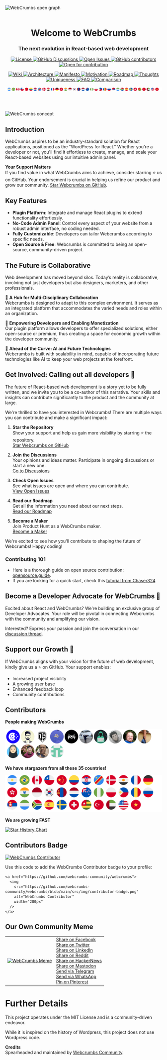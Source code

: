  <img
    src="https://github.com/webcrumbs-community/webcrumbs/blob/main/src/img/repository-open-graph.png"
    alt="WebCrumbs open graph"
  /> 
<br/>
<br/>
  <h1 align="center">
  Welcome to WebCrumbs
</h1>
<h3 align="center">
  The next evolution in React-based web development
</h3>
<p align="center">
<a href="https://github.com/webcrumbs-community/webcrumbs/blob/main/LICENSE">
  <img src="https://img.shields.io/badge/license-MIT-blue.svg" alt="License">
</a>
<a href="https://github.com/webcrumbs-community/webcrumbs/discussions">
  <img src="https://img.shields.io/github/discussions/webcrumbs-community/webcrumbs" alt="GitHub Discussions">
</a>
<a href="https://github.com/webcrumbs-community/webcrumbs/issues">
  <img src="https://img.shields.io/github/issues/webcrumbs-community/webcrumbs" alt="Open Issues">
</a>
<a href="https://github.com/webcrumbs-community/webcrumbs/contributors">
   <img src="https://img.shields.io/github/contributors/webcrumbs-community/webcrumbs" alt="GitHub contributors">
</a>
<a href="https://github.com/webcrumbs-community/webcrumbs/issues">
   <img src="https://img.shields.io/badge/open%20for%20contribution-8A2BE2" alt="Open for contribution"/>
</a>
</p>
<p align="center">
<!-- Home -->
<a href="https://github.com/webcrumbs-community/webcrumbs/wiki/Home">
  <img src="https://img.shields.io/badge/Wiki-F44336" alt="Wiki"/>
</a>

<!-- Architecture -->
<a href="https://github.com/webcrumbs-community/webcrumbs/wiki/Architecture">
  <img src="https://img.shields.io/badge/Architecture-4CAF50" alt="Architecture"/>
</a>

<!-- Manifesto -->
<a href="https://github.com/webcrumbs-community/webcrumbs/wiki/Manifesto">
  <img src="https://img.shields.io/badge/Manifesto-FFC107" alt="Manifesto"/>
</a>

<!-- Motivation -->
<a href="https://github.com/webcrumbs-community/webcrumbs/wiki/Motivation">
  <img src="https://img.shields.io/badge/Motivation-2196F3" alt="Motivation"/>
</a>

<!-- Roadmap -->
<a href="https://github.com/webcrumbs-community/webcrumbs/wiki/Roadmap">
  <img src="https://img.shields.io/badge/Roadmap-9C27B0" alt="Roadmap"/>
</a>

<!-- Thoughts -->
<a href="https://github.com/webcrumbs-community/webcrumbs/wiki/Thoughts">
  <img src="https://img.shields.io/badge/Thoughts-FF9800" alt="Thoughts"/>
</a>

<!-- Uniqueness -->
<a href="https://github.com/webcrumbs-community/webcrumbs/wiki/Uniqueness">
  <img src="https://img.shields.io/badge/Uniqueness-03A9F4" alt="Uniqueness"/>
</a>

<!-- FAQ -->
<a href="https://github.com/webcrumbs-community/webcrumbs/wiki/FAQ:-Have-any-questions%3F">
  <img src="https://img.shields.io/badge/FAQ-8BC34A" alt="FAQ"/>
</a>

<!-- X: WebCrumbs vs. -->
<a href="https://github.com/webcrumbs-community/webcrumbs/wiki/X:-WebCrumbs-vs.-Contentful">
  <img src="https://img.shields.io/badge/Comparison-E91E63" alt="Comparison"/>
</a>

</p>

<p align="center">
<img src="/COUNTRIES-S.svg" alt="Countries">
</p>

<br/>
<br/>

<img
    src="https://github.com/webcrumbs-community/webcrumbs/blob/main/src/img/cover.png"
    alt="WebCrumbs concept"
  />

## Introduction
WebCrumbs aspires to be an industry-standard solution for React applications, positioned as the "WordPress for React." Whether you're a developer or not, you'll find it effortless to create, manage, and scale your React-based websites using our intuitive admin panel.

**Your Support Matters**  
If you find value in what WebCrumbs aims to achieve, consider starring ⭐️ us on GitHub. Your endorsement is crucial in helping us refine our product and grow our community. [Star Webcrumbs on GitHub](https://github.com/webcrumbs-community/webcrumbs/stargazers).

## Key Features
- **Plugin Platform**: Integrate and manage React plugins to extend functionality effortlessly.
- **No-Code Admin Panel**: Control every aspect of your website from a robust admin interface, no coding needed.
- **Fully Customizable**: Developers can tailor Webcrumbs according to specific needs.
- **Open Source & Free**: Webcrumbs is committed to being an open-source, community-driven project.

## The Future is Collaborative
Web development has moved beyond silos. Today’s reality is collaborative, involving not just developers but also designers, marketers, and other professionals.

🌟 **A Hub for Multi-Disciplinary Collaboration**  
Webcrumbs is designed to adapt to this complex environment. It serves as an integrated platform that accommodates the varied needs and roles within an organization.

🌟 **Empowering Developers and Enabling Monetization**  
Our plugin platform allows developers to offer specialized solutions, either open-source or premium, thus creating a space for economic growth within the developer community.

🌟 **Ahead of the Curve: AI and Future Technologies**  
Webcrumbs is built with scalability in mind, capable of incorporating future technologies like AI to keep your web projects at the forefront.

## Get Involved: Calling out all developers 📣

The future of React-based web development is a story yet to be fully written, and we invite you to be a co-author of this narrative. Your skills and insights can contribute significantly to the product and the community at large.

We're thrilled to have you interested in Webcrumbs! There are multiple ways you can contribute and make a significant impact:

1. **Star the Repository**  
   Show your support and help us gain more visibility by starring ⭐️ the repository.  
   [Star Webcrumbs on GitHub](https://github.com/webcrumbs-community/webcrumbs/stargazers)

2. **Join the Discussions**  
   Your opinions and ideas matter. Participate in ongoing discussions or start a new one.  
   [Go to Discussions](https://github.com/webcrumbs-community/webcrumbs/discussions)

3. **Check Open Issues**  
   See what issues are open and where you can contribute.  
   [View Open Issues](https://github.com/webcrumbs-community/webcrumbs/issues)

4. **Read our Roadmap**  
   Get all the information you need about our next steps.  
   [Read our Roadmap](https://github.com/webcrumbs-community/webcrumbs/wiki/Roadmap)

5. **Become a Maker**  
   Join Product Hunt as a WebCrumbs maker.  
   [Become a Maker](https://github.com/webcrumbs-community/webcrumbs/issues/70)

We're excited to see how you'll contribute to shaping the future of Webcrumbs! Happy coding!

### Contributing 101
- Here is a thorough guide on open source contribution: [opensource.guide](https://opensource.guide/how-to-contribute/#opening-a-pull-request).
- If you are looking for a quick start, check this [tutorial from Chaser324](https://gist.github.com/Chaser324/ce0505fbed06b947d962).

## Become a Developer Advocate for WebCrumbs 📣

Excited about React and WebCrumbs? We're building an exclusive group of Developer Advocates. Your role will be pivotal in connecting Webcrumbs with the community and amplifying our vision.

Interested? Express your passion and join the conversation in our [discussion thread](https://github.com/webcrumbs-community/webcrumbs/discussions).

## Support our Growth 📣
If WebCrumbs aligns with your vision for the future of web development, kindly give us a ⭐️ on GitHub. Your support enables:

- Increased project visibility
- A growing user base
- Enhanced feedback loop
- Community contributions

## Contributors

**People making WebCrumbs**

![Contributors](/CONTRIBUTORS.svg)

**We have stargazers from all these 35 countries!**

![Countries](/COUNTRIES.svg)

**We are growing FAST**

[![Star History Chart](https://api.star-history.com/svg?repos=webcrumbs-community/webcrumbs&type=Timeline)](https://star-history.com/#webcrumbs-community/webcrumbs&Timeline)

## Contributors Badge

<a href="https://github.com/webcrumbs-community/webcrumbs">
  <img
    src="https://github.com/webcrumbs-community/webcrumbs/blob/main/src/img/contributor-badge.png"
    alt="WebCrumbs Contributor"
    width="200px"
  />
</a>

Use this code to add the WebCrumbs Contributor badge to your profile:

```
<a href="https://github.com/webcrumbs-community/webcrumbs">
  <img
    src="https://github.com/webcrumbs-community/webcrumbs/blob/main/src/img/contributor-badge.png"
    alt="WebCrumbs Contributor"
    width="200px"
  />
</a>
```

## Our Own Community Meme
<table>
 <tr>
  <td>
   <a href="https://github.com/webcrumbs-community/webcrumbs">
     <img
       src="https://github.com/webcrumbs-community/webcrumbs/blob/main/src/img/meme.png"
       alt="WebCrumbs Meme"
       width="400px"
     />
   </a>
  </td>
  <td>
   <a href="https://www.facebook.com/sharer/sharer.php?u=https%3A//github.com/webcrumbs-community/webcrumbs" target="_blank">Share on Facebook</a><br/>
   <a href="https://twitter.com/intent/tweet?text=Just%20starred%20this%20Open%20Source%20repo%20that%20is%20the%20WordPress%20for%20React%20developers.%20Check%20it%20out%20https%3A//github.com/webcrumbs-community/webcrumbs" target="_blank">Share on Twitter</a><br/>
   <a href="https://www.linkedin.com/shareArticle?mini=true&url=https%3A//github.com/webcrumbs-community/webcrumbs" target="_blank">Share on LinkedIn</a><br/>
   <a href="https://www.reddit.com/submit?url=https%3A//github.com/webcrumbs-community/webcrumbs&title=Create%20and%20modify%20React%20websites%20and%20applications%20with%20a%20no-code%20interface%20and%20powerful%20plugins,%20enriched%20by%20the%20community.%20%F0%9F%8C%9F%20Star%20to%20support%20our%20work!" target="_blank">Share on Reddit</a><br/>
   <a href="https://news.ycombinator.com/submitlink?u=https%3A//github.com/webcrumbs-community/webcrumbs&t=Create%20and%20modify%20React%20websites%20and%20applications%20with%20a%20no-code%20interface%20and%20powerful%20plugins,%20enriched%20by%20the%20community." target="_blank">Share on HackerNews</a><br/>
   <a href="https://toot.kytta.dev/?text=https%3A//github.com/webcrumbs-community/webcrumbs" target="_blank">Share on Mastodon</a><br/>
   <a href="https://t.me/share/url?url=https%3A//github.com/webcrumbs-community/webcrumbs&text=Just%20starred%20this%20Open%20Source%20repo%20that%20is%20the%20WordPress%20for%20React%20developers.%20Check%20it%20out%20https%3A//github.com/webcrumbs-community/webcrumbs" target="_blank">Send via Telegram</a><br/>
   <a href="https://api.whatsapp.com/send?text=Just%20starred%20this%20repo%20and%20it%20sounds%20promising.%20It's%20WordPress%20for%20React.%20Check%20it%20here%3A%20https%3A%2F%2Fgithub.com%2Fwebcrumbs-community%2Fwebcrumbs" target="_blank">Send via WhatsApp</a><br/>
   <a href="https://pinterest.com/pin/create/button/?url=https%3A//github.com/webcrumbs-community/webcrumbs&media=https%3A//github.com/webcrumbs-community/webcrumbs/blob/main/src/img/meme.png" target="_blank">Pin on Pinterest</a><br/>
  </td>
 </tr>
</table>

# Further Details
This project operates under the MIT License and is a community-driven endeavor.

While it is inspired on the history of Wordpress, this project does not use Wordpress code.

**Credits**  
Spearheaded and maintained by [Webcrumbs Community](https://github.com/webcrumbs-community).
